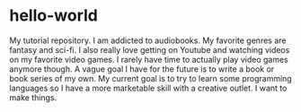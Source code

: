 # hello-world
My tutorial repository.
I am addicted to audiobooks. My favorite genres are fantasy and sci-fi. I also really love getting on Youtube and watching videos on my favorite video games. I rarely have time to actually play video games anymore though. A vague goal I have for the future is to write a book or book series of my own. My current goal is to try to learn some programming languages so I have a more marketable skill with a creative outlet. I want to make things.
